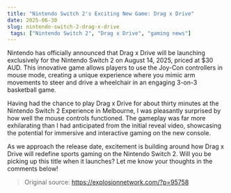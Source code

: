 ```yaml
---
title: "Nintendo Switch 2's Exciting New Game: Drag x Drive"
date: 2025-06-30
slug: nintendo-switch-2-drag-x-drive
 tags: ["Nintendo Switch 2", "Drag x Drive", "gaming news"]
---
```


Nintendo has officially announced that Drag x Drive will be launching exclusively for the Nintendo Switch 2 on August 14, 2025, priced at $30 AUD. This innovative game allows players to use the Joy-Con controllers in mouse mode, creating a unique experience where you mimic arm movements to steer and drive a wheelchair in an engaging 3-on-3 basketball game.

Having had the chance to play Drag x Drive for about thirty minutes at the Nintendo Switch 2 Experience in Melbourne, I was pleasantly surprised by how well the mouse controls functioned. The gameplay was far more exhilarating than I had anticipated from the initial reveal video, showcasing the potential for immersive and interactive gaming on the new console.

As we approach the release date, excitement is building around how Drag x Drive will redefine sports gaming on the Nintendo Switch 2. Will you be picking up this title when it launches? Let me know your thoughts in the comments below!
> Original source: https://explosionnetwork.com/?p=95758